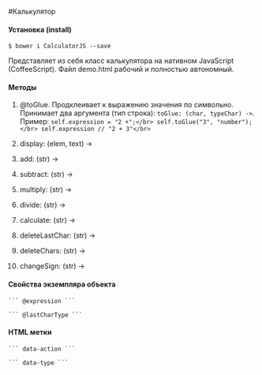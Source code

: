 #Калькулятор

#### Установка (install)
``` $ bower i CalculatorJS --save ```


Представляет из себя класс калькулятора на нативном JavaScript (CoffeeScript). Файл demo.html рабочий и полностью автономный. 

#### Методы
1. @toGlue. Продклеивает к выражению значения по символьно. Принимает два аргумента (тип строка): `toGlue: (char, typeChar) ->`.</br>
Пример:
	`self.expression = "2 +";</br>
	self.toGlue("3", "number");</br>
	self.expression // "2 + 3"</br>`
	
2. display: (elem, text) ->
3. add: (str) ->
4. subtract: (str) ->
5. multiply: (str) ->
6. divide: (str) ->
7. calculate: (str) ->
8. deleteLastChar: (str) ->
9. deleteChars: (str) ->
10. changeSign: (str) ->
	

#### Свойства экземпляра объекта
	``` @expression ```
	
	``` @lastCharType ```


	
#### HTML метки
	``` data-action ```
	
	``` data-type ```